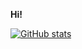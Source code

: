 **Hi!**

[![GitHub stats](https://github-readme-stats.vercel.app/api?username=reman8683)](https://github.com/anuraghazra/github-readme-stats)
